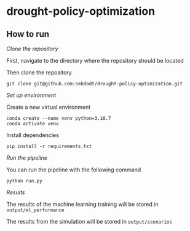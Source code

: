 # drought-policy-optimization



## How to run

*Clone the repository*

First, navigate to the directory where the repository should be located

Then clone the repository
```
git clone git@github.com:sebdodt/drought-policy-optimization.git
```


*Set up environment*

Create a new virtual environment
```
conda create --name venv python=3.10.7
conda activate venv
```

Install dependencies
```
pip install -r requirements.txt
```


*Run the pipeline*

You can run the pipeline with the following command
```
python run.py
```


*Results*

The results of the machine learning training will be stored in `output/ml_performance`

The results from the simulation will be stored in `output/scenarios`
